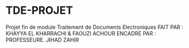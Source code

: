 # TDE-PROJET
Projet fin de module Traitement de Documents Electroniques
FAIT PAR : KHAYYA EL KHARRACHI & FAOUZI ACHOUR
ENCADRE PAR : PROFESSEURE. JIHAD ZAHIR
